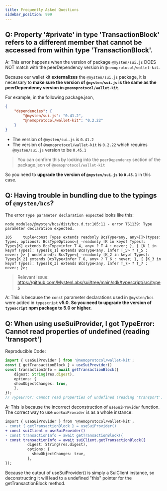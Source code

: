 ```yaml
---
title: Frequently Asked Questions
sidebar_position: 999
---
```


## Q:  Property '#private' in type 'TransactionBlock' refers to a different member that cannot be accessed from within type 'TransactionBlock'.

A: This error happens when the version of package `@mysten/sui.js` DOES NOT match with the peerDependency version in `@nemoprotocol/wallet-kit`. 

Because our wallet kit **externalizes** the `@mysten/sui.js` package, it is necessary to **make sure the version of `@mysten/sui.js` is the same as the peerDependency version in `@nemoprotocol/wallet-kit`**.

For example, in the following package.json, 

```json
{
    "dependencies": {
        "@mysten/sui.js": "0.41.2",
        "@nemoprotocol/wallet-kit": "0.2.22"
    }
}
```

- The version of `@mysten/sui.js` is `0.41.2`
- The version of `@nemoprotocol/wallet-kit` is `0.2.22` which requires `@mysten/sui.js` version to be `0.45.1`
> You can confirm this by looking into the `peerDependency` section of the package.json of `@nemoprotocol/wallet-kit`

So you need to **upgrade the version of `@mysten/sui.js` to `0.45.1`** in this case.


## Q: Having trouble in bundling due to the typings of `@mysten/bcs`?

The error `Type parameter declaration expected` looks like this:

```
node_modules/@mysten/bcs/dist/bcs.d.ts:105:11 - error TS1139: Type parameter declaration expected.

105     tuple<const Types extends readonly BcsType<any, any>[]>(types: Types, options?: BcsTypeOptions<{ -readonly [K in keyof Types]: Types[K] extends BcsType<infer T_4, any> ? T_4 : never; }, { [K_1 in keyof Types]: Types[K_1] extends BcsType<any, infer T_5> ? T_5 : never; }> | undefined): BcsType<{ -readonly [K_2 in keyof Types]: Types[K_2] extends BcsType<infer T_6, any> ? T_6 : never; }, { [K_3 in keyof Types]: Types[K_3] extends BcsType<any, infer T_7> ? T_7 : never; }>;
```

> Relevant Issue: https://github.com/MystenLabs/sui/tree/main/sdk/typescript/src/types

A: This is because the `const` parameter declarations used in `@mysten/bcs` were added in `typescript` **v5.0**.
**So you need to upgrade the version of `typescript` npm package to 5.0 or higher.**

## Q: When using useSuiProvider, I got TypeError: Cannot read properties of undefined (reading 'transport')

Reproducible Code:

```ts
import { useSuiProvider } from '@nemoprotocol/wallet-kit';
const { getTransactionBlock } = useSuiProvider()
const transactionInfo = await getTransactionBlock({
    digest: String(res.digest),
    options: {
    showObjectChanges: true,
    },
});
// TypeError: Cannot read properties of undefined (reading 'transport'), at getTransactionBlock
```

A: This is because the incorrect deconstruction of `useSuiProvider` function. The correct way to use `useSuiProvider` is as a whole instance:

```diff
import { useSuiProvider } from '@nemoprotocol/wallet-kit';
- const { getTransactionBlock } = useSuiProvider()
+ const suiClient = useSuiProvider()
- const transactionInfo = await getTransactionBlock({
+ const transactionInfo = await suiClient.getTransactionBlock({
          digest: String(res.digest),
          options: {
            showObjectChanges: true,
          },
});
```

Because the output of useSuiProvider() is simply a SuiClient instance, so deconstructing it will lead to a undefined "this" pointer for the getTransactionBlock method.


